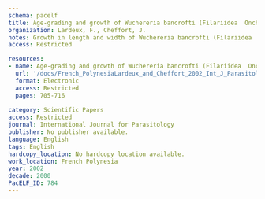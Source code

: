 ```yaml
---
schema: pacelf
title: Age-grading and growth of Wuchereria bancrofti (Filariidea  Onchocercidae) larvae by growth measurements and its use for estimating blood-meal intervals of its Polynesian vector Aedes polynesiensis (Diptera  Culicidae)
organization: Lardeux, F., Cheffort, J.
notes: Growth in length and width of Wuchereria bancrofti (Filariidea  Onchocercidae) larvae developing in its Polynesian vector Aedes polynesiensis (Diptera  Culicidae) was analysed using a mathematical approach to objectively extract patterns. L1 had a U-shaped growth in length, while widths followed an S-shaped function. L2 had an S-shaped growth in length and width. Growth in length of L3 was also S-shaped, while widths had an asymptotic size following a period of rapid shrinkage. The greatest difference between length and width was in stage 3 where the length was over 75 times greater than the width. The ratio of length to width was approximately 50 for microfilariae and only 10 for the L1 ('sausage') stage. Characteristic mean length (and width) were approximately 280(7) microm for microfilariae, approximately 181 microm for L1 at their smallest, and approximately 1584(22) microm for L3 infective larvae. There was a great increase in length during stage 2 from approximately 322(27) to approximately 982(31) microm. Stage duration decreased with increasing temperature while growth rate increased, giving steeper growth curves. There was no effect of temperature on size, except for L3, which were shorter when mosquitoes were reared at higher temperature. It appears that larval growth is a continuous process from microfilariae to the young L3 stage, and continuously modifies the larval parasite aspect, even within each stage. Thus, information on larval shape may be used as an age indicator and in some cases, may give an estimation on time elapsed since infection of the vector. An important demographic parameter used in most mathematical models describing transmission of parasites by insect vectors is the length of the gonotrophic cycle of the vector, i.e. the time interval between two successive blood-meals. Usual methods for computing such a parameter are based on mark-recapture techniques. However, reliable estimates need substantial capture rates, which are not always possible. This paper presents another approach in which marked mosquitoes are those naturally infected by W. bancrofti. For one mosquito, the time since infection is simply the age of the developing larval parasite. Our method first expresses the age of larval parasite as a fraction of total development time (from microfilariae entering the vector to L3 larvae) using a regression model based on measurements of the parasite's length and width. This fraction of development is then converted to a chronological age since infection, using a back-calculation procedure involving ambient temperatures and growth rates of W. bancrofti larvae in the vector. The method is applied to wild caught Ae. polynesiensis in French Polynesia to compute the length of the gonotrophic cycle. This mosquito species comes to bite approximately 3, 6-7 and 9 days after a first infectious blood-meal. Then the length of the gonotrophic cycle may be of 3-4 days.
access: Restricted

resources:
- name: Age-grading and growth of Wuchereria bancrofti (Filariidea  Onchocercidae) larvae by growth measurements and its use for estimating blood-meal intervals of its Polynesian vector Aedes polynesiensis (Diptera  Culicidae)
  url: '/docs/French_PolynesiaLardeux_and_Cheffort_2002_Int_J_Parasitol_1-s2.0-S0020751901002909-main.txt'
  format: Electronic
  access: Restricted
  pages: 705-716
 
category: Scientific Papers
access: Restricted
journal: International Journal for Parasitology
publisher: No publisher available. 
language: English 
tags: English 
hardcopy_location: No hardcopy location available.
work_location: French Polynesia
year: 2002
decade: 2000
PacELF_ID: 784
---
```

